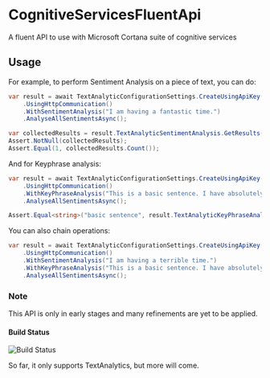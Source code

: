 # CognitiveServicesFluentApi
A fluent API to use with Microsoft Cortana suite of cognitive services

## Usage
For example, to perform Sentiment Analysis on a piece of text, you can do:
```c#
var result = await TextAnalyticConfigurationSettings.CreateUsingApiKey("my-api-key")
    .UsingHttpCommunication()
    .WithSentimentAnalysis("I am having a fantastic time.")
    .AnalyseAllSentimentsAsync();

var collectedResults = result.TextAnalyticSentimentAnalysis.GetResults(SentimentClassification.Positive);
Assert.NotNull(collectedResults);
Assert.Equal(1, collectedResults.Count());
```

And for Keyphrase analysis:
```c#
var result = await TextAnalyticConfigurationSettings.CreateUsingApiKey("my-api-key")
    .UsingHttpCommunication()
    .WithKeyPhraseAnalysis("This is a basic sentence. I have absolutely nothing to assert here.")
    .AnalyseAllSentimentsAsync();

Assert.Equal<string>("basic sentence", result.TextAnalyticKeyPhraseAnalysis.AnalysisResult.ResponseData.documents[0].keyPhrases[0]);
```

You can also chain operations:
```c#
var result = await TextAnalyticConfigurationSettings.CreateUsingApiKey("my-api-key")
    .UsingHttpCommunication()
    .WithSentimentAnalysis("I am having a terrible time.")
    .WithKeyPhraseAnalysis("This is a basic sentence. I have absolutely nothing to assert here.")
    .AnalyseAllSentimentsAsync();
```

### Note
This API is only in early stages and many refinements are yet to be applied.

#### Build Status
![Build Status](https://glav.visualstudio.com/_apis/public/build/definitions/ce515890-8bbd-414a-8432-78aacd311745/34/badge)

So far, it only supports TextAnalytics, but more will come.

